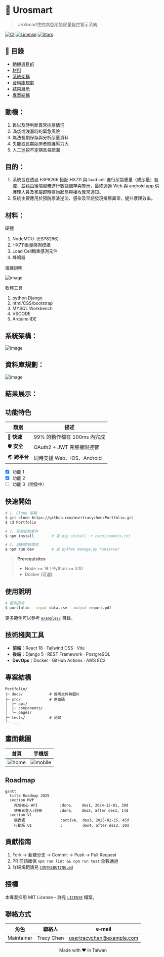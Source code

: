 # 📂 Urosmart
>UroSmart住院病患尿袋尿量監控警示系統
<p align="center">
  
  <a href="https://github.com/usertracychen/Portfolio/actions/workflows/ci.yml"><img alt="CI" src="https://img.shields.io/github/actions/workflow/status/usertracychen/Portfolio/ci.yml?branch=main"></a>
  <a href="LICENSE"><img alt="License" src="https://img.shields.io/github/license/usertracychen/Portfolio"></a>
  <a href="https://github.com/usertracychen/Portfolio/stargazers"><img alt="Stars" src="https://img.shields.io/github/stars/usertracychen/Portfolio?style=social"></a>
</p>


## 📑 目錄

- [動機與目的](motivation)
- [材料](材料)
- [系統架構](系統架構)
- [資料庫規劃](資料庫規劃)
- [結果展示](結果展示)
- [專案結構](專案結構)

## 動機：
1.	難以及時判斷異常排尿情況
2.	滿袋或洩漏時的緊急風險
3.	無法長期保存與分析尿量資料
4.	失能或長期臥床者照護壓力大
5.	人工巡視不定期且易疏漏
   
## 目的：
1.	系統旨在透過 ESP8266 搭配 HX711 與 load cell 進行尿袋重量（或尿量）監控，並藉由後端服務進行數據儲存與警示，最終透過 Web 與 android app 供護理人員及家屬即時查詢狀態與接收異常通知。
2.	系統主要應用於預防尿液逆流、感染及早期發現排尿異常，提升護理效率。


## 材料：

硬體
1.	NodeMCU（ESP8266）
2.	HX711重量感測模組
3.	Load Cell稱重感測元件
4.	蜂鳴器

<span>接線說明</span>

![image](https://github.com/user-attachments/assets/abc27bb7-cbd1-4f96-a29e-d9ee3123695e)

軟體工具
1.	python Django
2.	html/CSS/bootstrap
3.	MYSQL Workbench
4.	VSCODE
5.	Arduino IDE

## 系統架構：
![image](https://github.com/user-attachments/assets/d5f8acfa-1e9a-45dc-8611-e627298a5d01)

## 資料庫規劃：

![image](https://github.com/user-attachments/assets/3bfcb452-168d-460d-91f6-556e4997f6e4)

## 結果展示：







## 功能特色

| 類別 | 描述 |
|------|------|
| 🚀 **快速** | 99% 的動作都在 100ms 內完成 |
| 🛡 **安全** | OAuth2 + JWT 完整權限控管 |
| 🌏 **跨平台** | 同時支援 Web、iOS、Android |

- [x] 功能 1
- [x] 功能 2
- [ ] 功能 3（開發中）

## 快速開始

```bash
# 1. Clone 專案
$ git clone https://github.com/usertracychen/Portfolio.git
$ cd Portfolio

# 2. 安裝相依套件
$ npm install        # 或 pip install -r requirements.txt

# 3. 啟動開發環境
$ npm run dev        # 或 python manage.py runserver
```

> **Prerequisites**
> - Node >= 18 / Python >= 3.10
> - Docker (可選)

## 使用說明

```bash
# 範例指令
$ portfolio --input data.csv --output report.pdf
```

更多範例可以參考 [`examples/`](examples/) 目錄。

## 技術棧與工具

- **前端**：React 18 · Tailwind CSS · Vite
- **後端**：Django 5 · REST Framework · PostgreSQL
- **DevOps**：Docker · GitHub Actions · AWS EC2

## 專案結構

```
Portfolio/
├─ docs/            # 說明文件與圖片
├─ src/             # 原始碼
│  ├─ api/
│  ├─ components/
│  └─ pages/
├─ tests/           # 測試
└─ ...
```

## 畫面截圖

| 首頁 | 手機版 |
|------|--------|
| ![home](docs/screenshot-home.png) | ![mobile](docs/screenshot-mobile.png) |

## Roadmap

```mermaid
gantt
  title Roadmap 2025
  section MVP
    完成核心 API          :done,    des1, 2024-12-01, 30d
    使用者登入/註冊        :done,    des2, after des1, 14d
  section V1
    儀表板                :active,  des3, 2025-02-15, 45d
    行動版 UI             :         des4, after des3, 30d
```

## 貢獻指南

1. Fork → 新建分支 → Commit → Push → Pull Request
2. PR 前請確保 `npm run lint && npm run test` 全數通過
3. 詳細規範請見 [`CONTRIBUTING.md`](CONTRIBUTING.md)

## 授權

本專案採用 MIT License - 詳見 [`LICENSE`](LICENSE) 檔案。

## 聯絡方式

| 角色 | 聯絡人 | e‑mail |
|------|--------|--------|
| Maintainer | Tracy Chen | usertracychen@example.com |

<p align="center">
  Made with ❤️  in Taiwan
</p>


